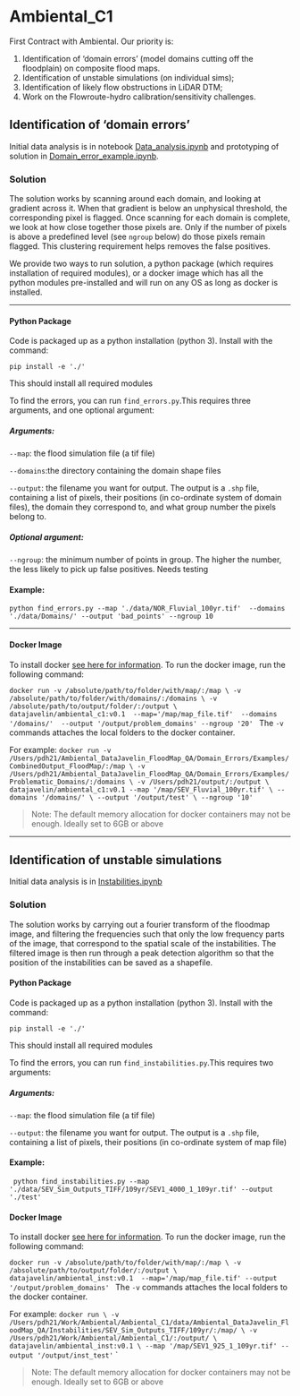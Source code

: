 # Ambiental_C1
First Contract with Ambiental. Our priority is:

1. Identification of ‘domain errors’ (model domains cutting off the floodplain) on composite flood maps.
2. Identification of unstable simulations (on individual sims);
3. Identification of likely flow obstructions in LiDAR DTM;
4. Work on the Flowroute-hydro calibration/sensitivity challenges. 

## Identification of ‘domain errors’
Initial data analysis is in notebook [Data_analysis.ipynb](./Data_analysis.ipynb) and prototyping of solution in
 [Domain_error_example.ipynb](Domain_error_example.ipynb).
 
### Solution
The solution works by scanning around each domain, and looking at gradient across it. When that gradient is below an 
unphysical threshold, the corresponding pixel is flagged. Once scanning for each domain is complete, we look at how 
close together those pixels are. Only if the number of pixels is above a predefined level (see `ngroup` below) do 
those pixels remain flagged. This clustering requirement helps removes the false positives.

We provide two ways to run solution, a python package (which requires installation of required modules), or a docker 
image which has all the python modules pre-installed and will run on any OS as long as docker is installed.

----------
#### Python Package
 Code is packaged up as a python installation (python 3). Install with the command:
 
`pip install -e './' `


This should install all required modules

To find the errors, you can run `find_errors.py`.This requires three arguments, and one optional argument:

##### Arguments:

`--map`: the flood simulation file (a tif file)

`--domains`:the directory containing the domain shape files

`--output`: the filename you want for output. The output is a `.shp` file, containing a list of pixels, their positions 
(in co-ordinate system of domain files), the domain they correspond to, and what group number the pixels belong to.

##### Optional argument:
`--ngroup`: the minimum number of points in group. The higher the number, the less likely to pick up false positives.
 Needs testing
 
#### Example:

`python find_errors.py --map './data/NOR_Fluvial_100yr.tif'  --domains './data/Domains/' --output 'bad_points' --ngroup 10` 

-----------
#### Docker Image

To install docker [see here for information](https://docs.docker.com/install/). To run the docker image, run the 
following command:

`docker run -v /absolute/path/to/folder/with/map/:/map \
    -v /absolute/path/to/folder/with/domains/:/domains \
    -v /absolute/path/to/output/folder/:/output \
    datajavelin/ambiental_c1:v0.1 
    --map='/map/map_file.tif' 
    --domains '/domains/' 
    --output '/output/problem_domains'
    --ngroup '20'
`
The `-v` commands attaches the local folders to the docker container.

For example:
`docker run -v /Users/pdh21/Ambiental_DataJavelin_FloodMap_QA/Domain_Errors/Examples/CombinedOutput_FloodMap/:/map \
 -v /Users/pdh21/Ambiental_DataJavelin_FloodMap_QA/Domain_Errors/Examples/Problematic_Domains/:/domains \
 -v /Users/pdh21/output/:/output \
 datajavelin/ambiental_c1:v0.1 --map '/map/SEV_Fluvial_100yr.tif' \
 --domains '/domains/' \
 --output '/output/test' \
 --ngroup '10'
 `
> Note: The default memory allocation for docker containers may not be enough. Ideally set to 6GB or above
------


## Identification of unstable simulations
Initial data analysis is in [Instabilities.ipynb](Instabilities.ipynb)

### Solution
The solution works by carrying out a fourier transform of the floodmap image, 
and filtering the frequencies such that only the low frequency parts of the image, that correspond to the spatial scale
of the instabilities. The filtered image is then run through a peak detection algorithm
so that the position of the instabilities can be saved as a shapefile. 

#### Python Package 
 Code is packaged up as a python installation (python 3). Install with the command:
 
`pip install -e './' `


This should install all required modules

To find the errors, you can run `find_instabilities.py`.This requires two arguments:

##### Arguments:

`--map`: the flood simulation file (a tif file)

`--output`: the filename you want for output. The output is a `.shp` file, containing a list of pixels, their positions 
(in co-ordinate system of map file)

#### Example:
` python find_instabilities.py --map './data/SEV_Sim_Outputs_TIFF/109yr/SEV1_4000_1_109yr.tif' --output './test'`


#### Docker Image

To install docker [see here for information](https://docs.docker.com/install/). To run the docker image, run the 
following command:

`docker run -v /absolute/path/to/folder/with/map/:/map \
    -v /absolute/path/to/output/folder/:/output \
    datajavelin/ambiental_inst:v0.1 
    --map='/map/map_file.tif' --output '/output/problem_domains'
`
The `-v` commands attaches the local folders to the docker container.

For example:
`docker run \
-v /Users/pdh21/Work/Ambiental/Ambiental_C1/data/Ambiental_DataJavelin_FloodMap_QA/Instabilities/SEV_Sim_Outputs_TIFF/109yr/:/map/ \
-v /Users/pdh21/Work/Ambiental/Ambiental_C1/:/output/ \
datajavelin/ambiental_inst:v0.1 \
 --map '/map/SEV1_925_1_109yr.tif' --output '/output/inst_test'`
 `
> Note: The default memory allocation for docker containers may not be enough. Ideally set to 6GB or above
